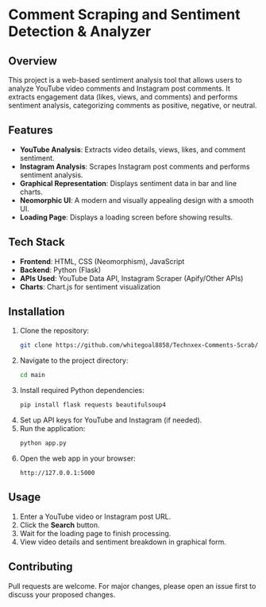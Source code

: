 
# Comment Scraping and Sentiment Detection & Analyzer

## Overview
This project is a web-based sentiment analysis tool that allows users to analyze YouTube video comments and Instagram post comments. It extracts engagement data (likes, views, and comments) and performs sentiment analysis, categorizing comments as positive, negative, or neutral.

## Features
- **YouTube Analysis**: Extracts video details, views, likes, and comment sentiment.
- **Instagram Analysis**: Scrapes Instagram post comments and performs sentiment analysis.
- **Graphical Representation**: Displays sentiment data in bar and line charts.
- **Neomorphic UI**: A modern and visually appealing design with a smooth UI.
- **Loading Page**: Displays a loading screen before showing results.

## Tech Stack
- **Frontend**: HTML, CSS (Neomorphism), JavaScript
- **Backend**: Python (Flask)
- **APIs Used**: YouTube Data API, Instagram Scraper (Apify/Other APIs)
- **Charts**: Chart.js for sentiment visualization

## Installation
1. Clone the repository:
   ```sh
   git clone https://github.com/whitegoal8858/Technxex-Comments-Scrab/
   ```
2. Navigate to the project directory:
   ```sh
   cd main
   ```
3. Install required Python dependencies:
   ```sh
   pip install flask requests beautifulsoup4
   ```
4. Set up API keys for YouTube and Instagram (if needed).
5. Run the application:
   ```sh
   python app.py
   ```
6. Open the web app in your browser:
   ```
   http://127.0.0.1:5000
   ```

## Usage
1. Enter a YouTube video or Instagram post URL.
2. Click the **Search** button.
3. Wait for the loading page to finish processing.
4. View video details and sentiment breakdown in graphical form.

## Contributing
Pull requests are welcome. For major changes, please open an issue first to discuss your proposed changes.

